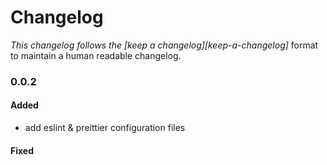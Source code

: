 # Changelog

_This changelog follows the [keep a changelog][keep-a-changelog]_ format to maintain a human readable changelog.


### 0.0.2

#### Added
- add eslint & preittier configuration files

#### Fixed
